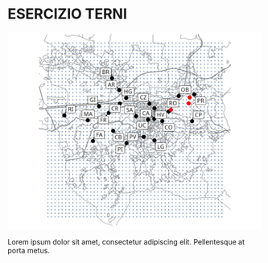 # ESERCIZIO TERNI

![Mappina](mappa.png)

Lorem ipsum dolor sit amet, consectetur adipiscing elit. Pellentesque at porta metus.